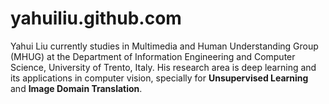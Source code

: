 # yahuiliu.github.com

Yahui Liu currently studies in Multimedia and Human Understanding Group (MHUG) at the Department of Information Engineering and Computer Science, University of Trento, Italy. His research area is deep learning and its applications in computer vision, specially for **Unsupervised Learning** and **Image Domain Translation**.

 
